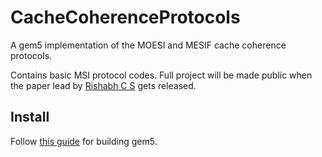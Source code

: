 # CacheCoherenceProtocols
A gem5 implementation of the MOESI and MESIF cache coherence protocols.

Contains basic MSI protocol codes. Full project will be made public when the paper lead by [Rishabh C S](https://github.com/rishabh-c-s) gets released.

## Install

Follow [this guide](https://www.gem5.org/getting_started/) for building gem5.
